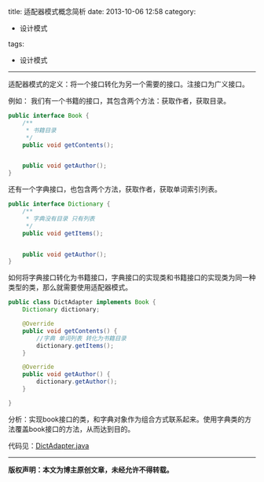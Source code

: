 title: 适配器模式概念简析
date: 2013-10-06	12:58
category:

- 设计模式

tags:

- 设计模式

---

适配器模式的定义：将一个接口转化为另一个需要的接口。注接口为广义接口。

例如： 我们有一个书籍的接口，其包含两个方法：获取作者，获取目录。
<!-- more -->

```java
public interface Book {
    /**
     * 书籍目录
     */
    public void getContents();


    public void getAuthor();
}
```

还有一个字典接口，也包含两个方法，获取作者，获取单词索引列表。

```java
public interface Dictionary {
    /**
     * 字典没有目录 只有列表
     */
    public void getItems();


    public void getAuthor();
}
```

如何将字典接口转化为书籍接口，字典接口的实现类和书籍接口的实现类为同一种类型的类，那么就需要使用适配器模式。

```java
public class DictAdapter implements Book {
    Dictionary dictionary;

    @Override
    public void getContents() {
        //字典 单词列表 转化为书籍目录
        dictionary.getItems();
    }

    @Override
    public void getAuthor() {
        dictionary.getAuthor();
    }

}
```

分析：实现book接口的类，和字典对象作为组合方式联系起来。使用字典类的方法覆盖book接口的方法，从而达到目的。

代码见：[DictAdapter.java](https://github.com/yangl326-Dylan/analysis_and_designer/blob/master/src/blog/DictAdapter.java)

---

**版权声明：本文为博主原创文章，未经允许不得转载。**
